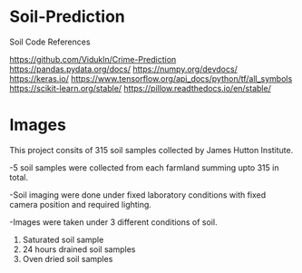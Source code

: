 # Soil-Prediction

Soil Code References

https://github.com/Vidukln/Crime-Prediction
https://pandas.pydata.org/docs/
https://numpy.org/devdocs/
https://keras.io/
https://www.tensorflow.org/api_docs/python/tf/all_symbols
https://scikit-learn.org/stable/
https://pillow.readthedocs.io/en/stable/

# Images

This project consits of 315 soil samples collected by James Hutton Institute.

-5 soil samples were collected from each farmland summing upto 315 in total.

-Soil imaging were done under fixed laboratory conditions with fixed camera position and required lighting.

-Images were taken under 3 different conditions of soil.

1. Saturated soil sample
2. 24 hours drained soil samples
3. Oven dried soil samples
   

